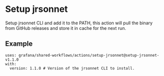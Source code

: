 # Setup jrsonnet

Setup jrsonnet CLI and add it to the PATH, this action will pull the binary from GitHub releases and store it in cache for the next run.

## Example

<!-- x-release-please-start-version -->

```
uses: grafana/shared-workflows/actions/setup-jrsonnet@setup-jrsonnet-v1.1.0
with:
  version: 1.1.0 # Version of the jrsonnet CLI to install.

```

<!-- x-release-please-end-version -->
